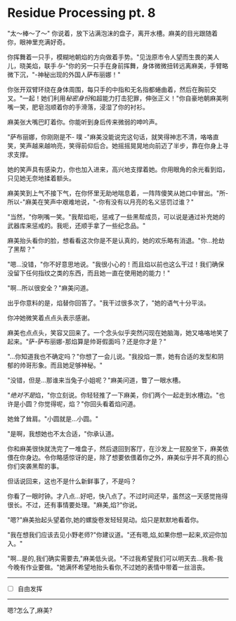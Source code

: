 # Residue Processing pt. 8

"太～棒～了～" 你说着，放下沾满泡沫的盘子，离开水槽。麻美的目光跟随着你，眼神里充满好奇。

你挥舞着一只手，模糊地朝焰的方向做着手势。"见泷原市令人望而生畏的美人儿，晓美焰，联手*与*-"你的另一只手在身前挥舞，身体微微扭转远离麻美，手臂略微下沉，"-神秘出现的外国人萨布丽娜！"

你张开双臂环绕在身体周围，每只手的中指和无名指都蜷曲着，然后在胸前交叉。"一起！她们利用*秘密身份*和超能力打击犯罪，伸张正义！"你自豪地朝麻美咧嘴一笑，肥皂泡顺着你的手滑落，浸湿了你的衬衫。

麻美张大嘴巴盯着你。你能听到身后传来微弱的呻吟声。

"萨布丽娜，你刚刚是不- 噗 -"麻美没能说完这句话，就笑得神志不清，咯咯直笑，笑声越来越响亮，笑得前仰后合。她摇摇晃晃地向前迈了半步，靠在你身上寻求支撑。

她的笑声具有感染力，你也加入进来，高兴地支撑着她。你用眼角的余光看到焰，只见她无奈地揉着额头。

麻美笑到上气不接下气，在你怀里无助地喘息着，一阵阵傻笑从她口中冒出。"所-所以-"麻美在笑声中艰难地说，"-你有没有以月亮的名义惩罚过谁？"

"当然，"你咧嘴一笑。"我帮焰呃，惩戒了一些黑帮成员，可以说是通过补充她的武器库来惩戒的。我呃，还顺手拿了一些纪念品。"

麻美抬头看你的脸，想看看这次你是不是认真的，她的欢乐略有消退。"你...抢劫了黑帮？"

"嗯...没错，"你不好意思地说。"我很小心的！而且焰以前也这么干过！我们确保没留下任何指纹之类的东西，而且她一直在使用她的能力！"

"啊...所以很安全？"麻美问道。

出乎你意料的是，焰替你回答了。"我干过很多次了，"她的语气十分平淡。

你冲她微笑着点点头表示感谢。

麻美也点点头，笑容又回来了。一个念头似乎突然闪现在她脑海，她又咯咯地笑了起来。"萨-萨布丽娜-那焰算是帅哥假面吗？还是你才是？"

"...你知道我也不确定吗？"你想了一会儿说。"我投焰一票，她有合适的发型和阴郁的帅哥形象。而且她足够神秘。"

"没错，但是...那谁来当兔子小姐呢？"麻美问道，瞥了一眼水槽。

"*绝对不是*焰，"你立刻说。你轻轻推了一下麻美，你们两个一起走到水槽边。"也许是小圆？你觉得呢，焰？"你回头看着焰问道。

她耸了耸肩。"小圆就是...小圆。"

"是啊，我想她也不太合适，"你承认道。

你和麻美很快就洗完了一堆盘子，然后退回到客厅，在沙发上一屁股坐下，麻美依偎在你身边。令你略感惊讶的是，除了想要依偎着你之外，麻美似乎并不真的担心你们突袭黑帮的事。

但话说回来，这也不是什么新鲜事了，不是吗？

你看了一眼时钟。才八点...好吧，快八点了。不过时间还早，虽然这一天感觉拖得很长。不过，还有事情要处理。"麻美,焰?"你说。

"嗯?"麻美抬起头望着你,她的螺旋卷发轻轻晃动。焰只是默默地看着你。

"我在想我们应该去见小野老师?"你建议道。"还有嗯,焰,如果你想一起来,欢迎你加入。"

"啊...是的,我们确实需要去,"麻美低头说。"不过我希望我们可以明天去...我希-我今晚有作业要做。"她满怀希望地抬头看你,不过她的表情中带着一丝沮丧。

---

- [ ] 自由发挥

---

嗯?怎么了,麻美?
